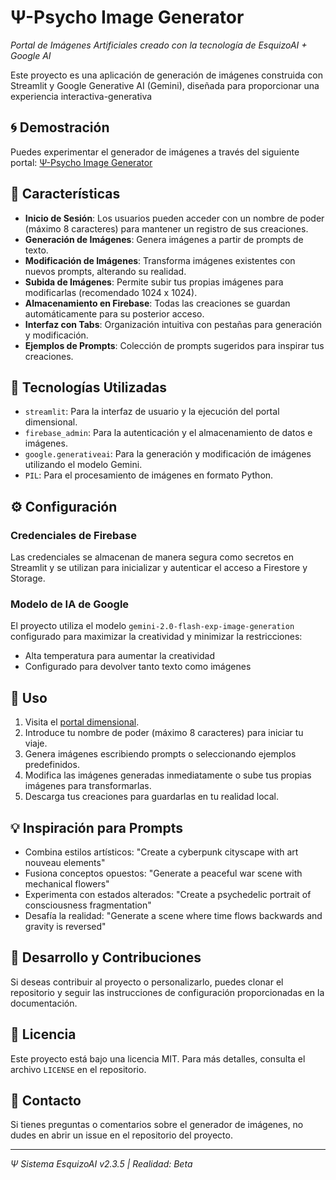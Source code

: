# Ψ-Psycho Image Generator

*Portal de Imágenes Artificiales creado con la tecnología de EsquizoAI + Google AI*

Este proyecto es una aplicación de generación de imágenes construida con Streamlit y Google Generative AI (Gemini), diseñada para proporcionar una experiencia interactiva-generativa

## 🌀 Demostración
Puedes experimentar el generador de imágenes a través del siguiente portal: [Ψ-Psycho Image Generator](https://gemini-psycho.streamlit.app/)

## 🧠 Características

- **Inicio de Sesión**: Los usuarios pueden acceder con un nombre de poder (máximo 8 caracteres) para mantener un registro de sus creaciones.
- **Generación de Imágenes**: Genera imágenes  a partir de prompts de texto.
- **Modificación de Imágenes**: Transforma imágenes existentes con nuevos prompts, alterando su realidad.
- **Subida de Imágenes**: Permite subir tus propias imágenes para modificarlas (recomendado 1024 x 1024).
- **Almacenamiento en Firebase**: Todas las creaciones se guardan automáticamente para su posterior acceso.
- **Interfaz con Tabs**: Organización intuitiva con pestañas para generación y modificación.
- **Ejemplos de Prompts**: Colección de prompts sugeridos para inspirar tus creaciones.

## 🔮 Tecnologías Utilizadas

- `streamlit`: Para la interfaz de usuario y la ejecución del portal dimensional.
- `firebase_admin`: Para la autenticación y el almacenamiento de datos e imágenes.
- `google.generativeai`: Para la generación y modificación de imágenes utilizando el modelo Gemini.
- `PIL`: Para el procesamiento de imágenes en formato Python.

## ⚙️ Configuración

### Credenciales de Firebase

Las credenciales se almacenan de manera segura como secretos en Streamlit y se utilizan para inicializar y autenticar el acceso a Firestore y Storage.

### Modelo de IA de Google

El proyecto utiliza el modelo `gemini-2.0-flash-exp-image-generation` configurado para maximizar la creatividad y minimizar la restricciones:
- Alta temperatura para aumentar la creatividad
- Configurado para devolver tanto texto como imágenes

## 🚀 Uso

1. Visita el [portal dimensional](https://gemini-psycho.streamlit.app/).
2. Introduce tu nombre de poder (máximo 8 caracteres) para iniciar tu viaje.
3. Genera imágenes escribiendo prompts o seleccionando ejemplos predefinidos.
4. Modifica las imágenes generadas inmediatamente o sube tus propias imágenes para transformarlas.
5. Descarga tus creaciones para guardarlas en tu realidad local.

## 💡 Inspiración para Prompts

- Combina estilos artísticos: "Create a cyberpunk cityscape with art nouveau elements"
- Fusiona conceptos opuestos: "Generate a peaceful war scene with mechanical flowers"
- Experimenta con estados alterados: "Create a psychedelic portrait of consciousness fragmentation"
- Desafía la realidad: "Generate a scene where time flows backwards and gravity is reversed"

## 🔬 Desarrollo y Contribuciones

Si deseas contribuir al proyecto o personalizarlo, puedes clonar el repositorio y seguir las instrucciones de configuración proporcionadas en la documentación.

## 📜 Licencia

Este proyecto está bajo una licencia MIT. Para más detalles, consulta el archivo `LICENSE` en el repositorio.

## 📡 Contacto

Si tienes preguntas o comentarios sobre el generador de imágenes, no dudes en abrir un issue en el repositorio del proyecto.

---

*Ψ Sistema EsquizoAI v2.3.5 | Realidad: Beta*

